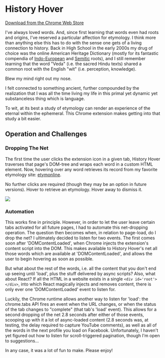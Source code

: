 # History Hover

[Download from the Chrome Web Store](https://chrome.google.com/webstore/detail/historyhover/lfiineamfgggoidakbekedefdobnclfp)

I've always loved words.  And, since first learning that words even had roots and origins, I've reserved a particular affection for etymology.  I think more than anything else this has to do with the sense one gets of a living connection to history.  Back in High School in the early 2000s my drug of choice was the online American Heritage Dictionary (mostly for its fantastic compendia of [Indo-European](https://ahdictionary.com/word/indoeurop.html) and [Semitic](https://ahdictionary.com/word/semitic.html) roots), and I still remember learning that the word "Veda" (i.e. the sacred Hindu texts) shared a common root with the English "wit" (i.e. perception, knowledge).  

Blew my mind right out my nose.  

I felt connected to something ancient, further compounded by the realization that I was all the time living my life in this primal yet dynamic yet substanceless thing which is language.  

To wit, at its best a study of etymology can render an experience of the eternal within the ephemeral.  This Chrome extension makes getting into that study a bit easier.

## Operation and Challenges

### Dropping The Net

The first time the user clicks the extension icon in a given tab, History Hover traverses that page's DOM-tree and wraps each word in a custom HTML element.  Now, hovering over any word retrieves its record from my favorite etymology site: [etymonline](http://www.etymonline.com).

No further clicks are required (though they may be an option in future versions).  Hover to retrieve an etymology.  Hover away to dismiss it.

![](https://res.cloudinary.com/dol1mm8bd/image/upload/v1509494345/HistoryHover/etym_demo_gif_cwnx6t.gif)

### Automation

This works fine in principle.  However, in order to let the user leave certain tabs activated for all future pages, I had to automate this net-dropping operation.  The question then becomes when, in relation to page-load, do I drop the net?  I ultimately decided to listen for two events.  The first comes soon after 'DOMContentLoaded', when Chrome injects the extension's content script into the DOM.  This makes available to History Hover's net all those words which are available at 'DOMContentLoaded', and allows the user to begin hovering as soon as possible.

But what about the rest of the words, i.e. all the content that you don't end up seeing until 'load', plus the stuff delivered by async scripts?  Also, what about React?  If all the HTML in a website exists in a single ```<div id='root'></div>```, into which React magically injects and removes content, there is only ever one 'DOMContentLoaded' event to listen for.

Luckily, the Chrome runtime allows another way to listen for 'load':  the chrome.tabs API fires an event when the URL changes, or when the status of the tab changes to "complete" (that tab's 'load' event).  This allows for a second dropping of the net 2.8 seconds after either of those events, scooping up with it a lot of async-loaded content (2.8 seconds was, at testing, the delay required to capture YouTube comments), as well as all of the words in the next profile you load on Facebook.  Unfortunately, I haven't yet figured out how to listen for scroll-triggered pagination, though I'm open to suggestions...

In any case, it was a lot of fun to make.  Please enjoy!
